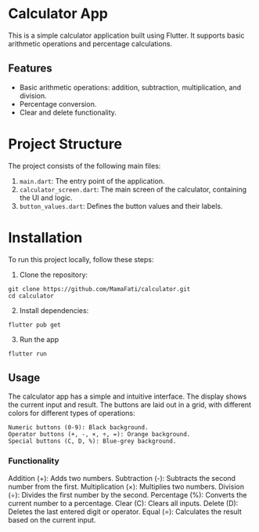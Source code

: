 # Calculator App

This is a simple calculator application built using Flutter. It supports basic arithmetic operations and percentage calculations.

## Features

- Basic arithmetic operations: addition, subtraction, multiplication, and division.
- Percentage conversion.
- Clear and delete functionality.

# Project Structure

The project consists of the following main files:

1. `main.dart`: The entry point of the application.
2. `calculator_screen.dart`: The main screen of the calculator, containing the UI and logic.
3. `button_values.dart`: Defines the button values and their labels.

# Installation
To run this project locally, follow these steps:

1. Clone the repository:
```
git clone https://github.com/MamaFati/calculator.git
cd calculator

```
2. Install dependencies:
```
flutter pub get

```
3. Run the app
```
flutter run
```
## Usage
The calculator app has a simple and intuitive interface. The display shows the current input and result. The buttons are laid out in a grid, with different colors for different types of operations:

    Numeric buttons (0-9): Black background.
    Operator buttons (+, -, ×, ÷, =): Orange background.
    Special buttons (C, D, %): Blue-grey background.

### Functionality
Addition (+): Adds two numbers.
Subtraction (-): Subtracts the second number from the first.
Multiplication (×): Multiplies two numbers.
Division (÷): Divides the first number by the second.
Percentage (%): Converts the current number to a percentage.
Clear (C): Clears all inputs.
Delete (D): Deletes the last entered digit or operator.
Equal (=): Calculates the result based on the current input.